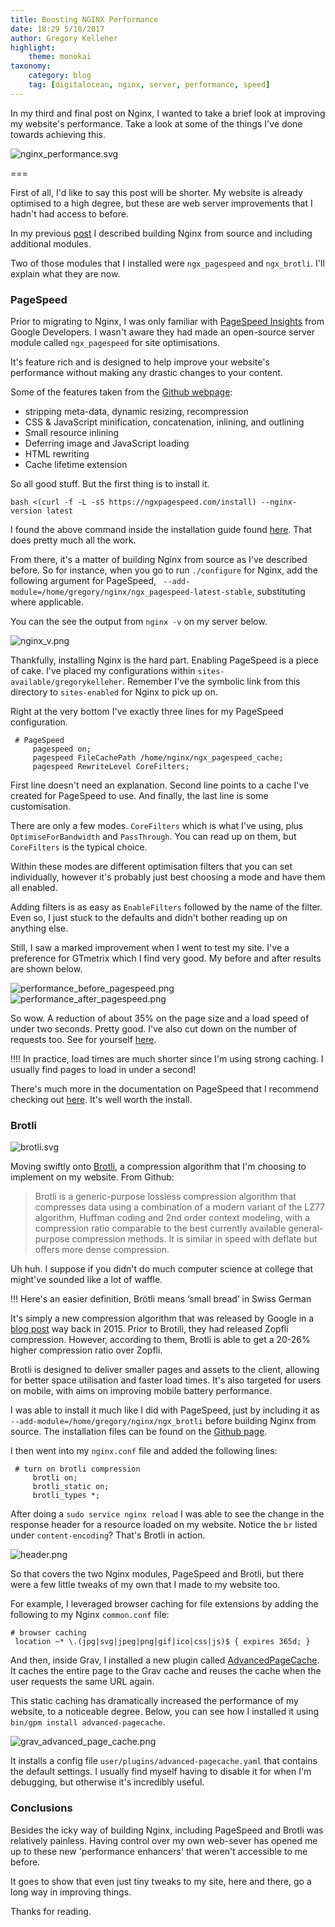 ```yaml
---
title: Boosting NGINX Performance
date: 18:29 5/18/2017
author: Gregory Kelleher
highlight:
    theme: monokai
taxonomy:
    category: blog
    tag: [digitalocean, nginx, server, performance, speed]
---
```


In my third and final post on Nginx, I wanted to take a brief look at improving my website's performance. Take a look at some of the things I've done towards achieving this.

![nginx_performance.svg](nginx_performance.svg)

===

First of all, I'd like to say this post will be shorter. My website is already optimised to a high degree, but these are web server improvements that I hadn't had access to before.

In my previous [post](https://gregorykelleher.com/digital_ocean_migration) I described building Nginx from source and including additional modules.

Two of those modules that I installed were `ngx_pagespeed` and `ngx_brotli`. I'll explain what they are now.

### PageSpeed

Prior to migrating to Nginx, I was only familiar with [PageSpeed Insights](https://developers.google.com/speed/pagespeed/insights/) from Google Developers. I wasn't aware they had made an open-source server module called `ngx_pagespeed` for site optimisations.

It's feature rich and is designed to help improve your website's performance without making any drastic changes to your content.

Some of the features taken from the [Github webpage](https://github.com/pagespeed/ngx_pagespeed):

+ stripping meta-data, dynamic resizing, recompression
+ CSS & JavaScript minification, concatenation, inlining, and outlining
+ Small resource inlining
+ Deferring image and JavaScript loading
+ HTML rewriting
+ Cache lifetime extension

So all good stuff. But the first thing is to install it.

```
bash <(curl -f -L -sS https://ngxpagespeed.com/install) --nginx-version latest
```

I found the above command inside the installation guide found [here](https://modpagespeed.com/doc/build_ngx_pagespeed_from_source). That does pretty much all the work.

From there, it's a matter of building Nginx from source as I've described before. So for instance, when you go to run `./configure` for Nginx, add the following argument for PageSpeed, ` --add-module=/home/gregory/nginx/ngx_pagespeed-latest-stable`, substituting where applicable.

You can the see the output from `nginx -v` on my server below.

![nginx_v.png](nginx_v.png)

Thankfully, installing Nginx is the hard part. Enabling PageSpeed is a piece of cake. I've placed my configurations within `sites-available/gregorykelleher`. Remember I've the symbolic link from this directory to `sites-enabled` for Nginx to pick up on.

Right at the very bottom I've exactly three lines for my PageSpeed configuration.

```
 # PageSpeed
     pagespeed on;
     pagespeed FileCachePath /home/nginx/ngx_pagespeed_cache;
     pagespeed RewriteLevel CoreFilters;
```

First line doesn't need an explanation. Second line points to a cache I've created for PageSpeed to use. And finally, the last line is some customisation.

There are only a few modes. `CoreFilters` which is what I've using, plus `OptimiseForBandwidth` and `PassThrough`. You can read up on them, but `CoreFilters` is the typical choice.

Within these modes are different optimisation filters that you can set individually, however it's probably just best choosing a mode and have them all enabled. 

Adding filters is as easy as `EnableFilters` followed by the name of the filter. Even so, I just stuck to the defaults and didn't bother reading up on anything else. 

Still, I saw a marked improvement when I went to test my site. I've a preference for GTmetrix which I find very good. My before and after results are shown below.

![performance_before_pagespeed.png](performance_before_pagespeed.png)
![performance_after_pagespeed.png](performance_after_pagespeed.png)

So wow. A reduction of about 35% on the page size and a load speed of under two seconds. Pretty good. I've also cut down on the number of requests too. See for yourself [here](https://gtmetrix.com/reports/gregorykelleher.com/IHZhSgjF).

!!!! In practice, load times are much shorter since I'm using strong caching. I usually find pages to load in under a second!

There's much more in the documentation on PageSpeed that I recommend checking out [here](https://modpagespeed.com/doc/). It's well worth the install.

### Brotli

![brotli.svg](brotli.svg)

Moving swiftly onto [Brotli](https://github.com/google/brotli), a compression algorithm that I'm choosing to implement on my website. From Github:

> Brotli is a generic-purpose lossless compression algorithm that compresses data using a combination of a modern variant of the LZ77 algorithm, Huffman coding and 2nd order context modeling, with a compression ratio comparable to the best currently available general-purpose compression methods. It is similar in speed with deflate but offers more dense compression.

Uh huh. I suppose if you didn't do much computer science at college that might've sounded like a lot of waffle.

!!! Here's an easier definition, Brötli means ‘small bread’ in Swiss German

It's simply a new compression algorithm that was released by Google in a [blog post](https://opensource.googleblog.com/2015/09/introducing-brotli-new-compression.html) way back in 2015. Prior to Brotili, they had released Zopfli compression. However, according to them, Brotli is able to get a 20-26% higher compression ratio over Zopfli.

Brotli is designed to deliver smaller pages and assets to the client, allowing for better space utilisation and faster load times. It's also targeted for users on mobile, with aims on improving mobile battery performance.

I was able to install it much like I did with PageSpeed, just by including it as `--add-module=/home/gregory/nginx/ngx_brotli` before building Nginx from source. The installation files can be found on the [Github page](https://github.com/google/brotli).

I then went into my `nginx.conf` file and added the following lines:

```
 # turn on brotli compression
     brotli on;
     brotli_static on;
     brotli_types *;
```

After doing a `sudo service nginx reload` I was able to see the change in the response header for a resource loaded on my website. Notice the `br` listed under `content-encoding`? That's Brotli in action.

![header.png](header.png)

So that covers the two Nginx modules, PageSpeed and Brotli, but there were a few little tweaks of my own that I made to my website too.

For example, I leveraged browser caching for file extensions by adding the following to my Nginx `common.conf` file:

```
# browser caching
 location ~* \.(jpg|svg|jpeg|png|gif|ico|css|js)$ { expires 365d; }
```

And then, inside Grav, I installed a new plugin called [AdvancedPageCache](https://github.com/getgrav/grav-plugin-advanced-pagecache). It caches the entire page to the Grav cache and reuses the cache when the user requests the same URL again. 

This static caching has dramatically increased the performance of my website, to a noticeable degree. Below, you can see how I installed it using `bin/gpm install advanced-pagecache`.

![grav_advanced_page_cache.png](grav_advanced_page_cache.png)

It installs a config file `user/plugins/advanced-pagecache.yaml` that contains the default settings. I usually find myself having to disable it for when I'm debugging, but otherwise it's incredibly useful.

### Conclusions

Besides the icky way of building Nginx, including PageSpeed and Brotli was relatively painless. Having control over my own web-sever has opened me up to these new 'performance enhancers' that weren't accessible to me before. 

It goes to show that even just tiny tweaks to my site, here and there, go a long way in improving things. 

Thanks for reading.





